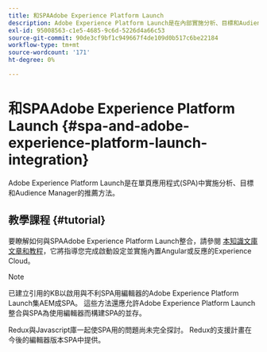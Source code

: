 ```yaml
---
title: 和SPAAdobe Experience Platform Launch
description: Adobe Experience Platform Launch是在內部實施分析、目標和Audience Manager的推薦方SPA法。
exl-id: 95008563-c1e5-4685-9c6d-5226d4a66c53
source-git-commit: 90de3cf9bf1c949667f4de109d0b517c6be22184
workflow-type: tm+mt
source-wordcount: '171'
ht-degree: 0%

---
```


# 和SPAAdobe Experience Platform Launch {#spa-and-adobe-experience-platform-launch-integration}

Adobe Experience Platform Launch是在單頁應用程式(SPA)中實施分析、目標和Audience Manager的推薦方法。

## 教學課程 {#tutorial}

要瞭解如何與SPAAdobe Experience Platform Launch整合，請參閱 [本知識文庫文章和教程](https://helpx.adobe.com/experience-manager/kt/integration/using/launch-reference-architecture-SPA-tutorial-implement.html)，它將指導您完成啟動設定並實施內置Angular或反應的Experience Cloud。

>[!NOTE]
>
>已建立引用的KB以啟用與不利SPA用編輯器的Adobe Experience Platform Launch集AEM成SPA。 這些方法還應允許Adobe Experience Platform Launch整合與SPA為使用編輯器而構建SPA的並存。
>
>Redux與Javascript庫一起使SPA用的問題尚未完全探討。 Redux的支援計畫在今後的編輯器版本SPA中提供。
